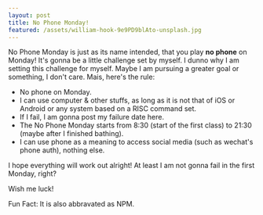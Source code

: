 ```yaml
---
layout: post
title: No Phone Monday!
featured: /assets/william-hook-9e9PD9blAto-unsplash.jpg
---
```


No Phone Monday is just as its name intended, that you play __no phone__ on Monday! It's gonna be a little challenge set by myself. I dunno why I am setting this challenge for myself. Maybe I am pursuing a greater goal or something, I don't care. Mais, here's the rule:

- No phone on Monday.
- I can use computer & other stuffs, as long as it is not that of iOS or Android or any system based on a RISC command set.
- If I fail, I am gonna post my failure date here.
- The No Phone Monday starts from 8:30 (start of the first class) to 21:30 (maybe after I finished bathing).
- I can use phone as a meaning to access social media (such as wechat's phone auth), nothing else.

I hope everything will work out alright! At least I am not gonna fail in the first Monday, right?

Wish me luck!

Fun Fact: It is also abbravated as NPM.
